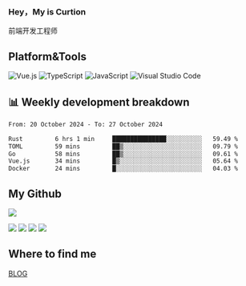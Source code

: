 ### Hey，My is Curtion
前端开发工程师
## Platform&Tools

![Vue.js](https://img.shields.io/badge/-Vue.js-4FC08D?style=flat-square&logo=Vue.js&logoColor=white)
![TypeScript](https://img.shields.io/badge/-TypeScript-007ACC?style=flat-square&logo=typescript&logoColor=white)
![JavaScript](https://img.shields.io/badge/-JavaScript-F7DF1E?style=flat-square&logo=javascript&logoColor=black)
![Visual Studio Code](https://img.shields.io/badge/-VSCode-007ACC?style=flat-square&logo=Visual-Studio-Code&logoColor=white)

## 📊 Weekly development breakdown

<!--START_SECTION:waka-->

```txt
From: 20 October 2024 - To: 27 October 2024

Rust         6 hrs 1 min     ███████████████░░░░░░░░░░   59.49 %
TOML         59 mins         ██▒░░░░░░░░░░░░░░░░░░░░░░   09.79 %
Go           58 mins         ██▒░░░░░░░░░░░░░░░░░░░░░░   09.61 %
Vue.js       34 mins         █▒░░░░░░░░░░░░░░░░░░░░░░░   05.64 %
Docker       24 mins         █░░░░░░░░░░░░░░░░░░░░░░░░   04.03 %
```

<!--END_SECTION:waka-->

## My Github

![](http://github-profile-summary-cards.vercel.app/api/cards/profile-details?username=curtion&theme=nord_bright)

![](http://github-profile-summary-cards.vercel.app/api/cards/stats?username=curtion&theme=nord_bright)
![](http://github-profile-summary-cards.vercel.app/api/cards/productive-time?username=curtion&theme=nord_bright&utcOffset=8)
![](http://github-profile-summary-cards.vercel.app/api/cards/repos-per-language?username=curtion&theme=nord_bright)
![](http://github-profile-summary-cards.vercel.app/api/cards/most-commit-language?username=curtion&theme=nord_bright)

## Where to find me

[BLOG](https://blog.3gxk.net)
